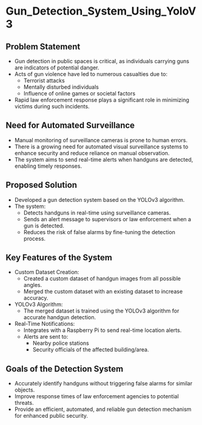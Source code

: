 # Gun_Detection_System_Using_YoloV3

## Problem Statement
- Gun detection in public spaces is critical, as individuals carrying guns are indicators of potential danger.
- Acts of gun violence have led to numerous casualties due to:
   - Terrorist attacks
   - Mentally disturbed individuals
   - Influence of online games or societal factors
- Rapid law enforcement response plays a significant role in minimizing victims during such incidents.

## Need for Automated Surveillance
- Manual monitoring of surveillance cameras is prone to human errors.
- There is a growing need for automated visual surveillance systems to enhance security and reduce reliance on manual observation.
- The system aims to send real-time alerts when handguns are detected, enabling timely responses.

## Proposed Solution
- Developed a gun detection system based on the YOLOv3 algorithm.
- The system:
   - Detects handguns in real-time using surveillance cameras.
   - Sends an alert message to supervisors or law enforcement when a gun is detected.
   - Reduces the risk of false alarms by fine-tuning the detection process.

## Key Features of the System
- Custom Dataset Creation:
   - Created a custom dataset of handgun images from all possible angles.
   - Merged the custom dataset with an existing dataset to increase accuracy.
- YOLOv3 Algorithm:
  - The merged dataset is trained using the YOLOv3 algorithm for accurate handgun detection.
- Real-Time Notifications:
   - Integrates with a Raspberry Pi to send real-time location alerts.
   - Alerts are sent to:
       - Nearby police stations
       - Security officials of the affected building/area.
    
## Goals of the Detection System
- Accurately identify handguns without triggering false alarms for similar objects.
- Improve response times of law enforcement agencies to potential threats.
- Provide an efficient, automated, and reliable gun detection mechanism for enhanced public security.

